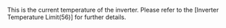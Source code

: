 This is the current temperature of the inverter. Please refer to the [Inverter Temperature Limit(56)] for further details.
